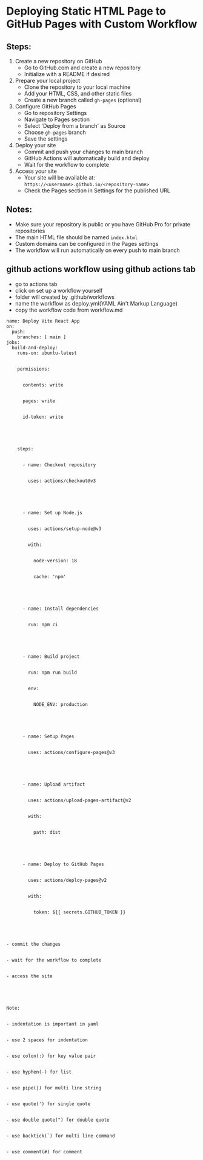 # Deploying Static HTML Page to GitHub Pages with Custom Workflow

## Steps:
1. Create a new repository on GitHub
   - Go to GitHub.com and create a new repository
   - Initialize with a README if desired
2. Prepare your local project
   - Clone the repository to your local machine
   - Add your HTML, CSS, and other static files
   - Create a new branch called `gh-pages` (optional)
3. Configure GitHub Pages
   - Go to repository Settings
   - Navigate to Pages section
   - Select 'Deploy from a branch' as Source
   - Choose `gh-pages` branch
   - Save the settings
4. Deploy your site
   - Commit and push your changes to main branch
   - GitHub Actions will automatically build and deploy
   - Wait for the workflow to complete
5. Access your site
   - Your site will be available at: `https://<username>.github.io/<repository-name>`
   - Check the Pages section in Settings for the published URL
## Notes:
- Make sure your repository is public or you have GitHub Pro for private repositories
- The main HTML file should be named `index.html`
- Custom domains can be configured in the Pages settings
- The workflow will run automatically on every push to main branch

## github actions workflow using github actions tab
- go to actions tab 
- click on set up a workflow yourself 
- folder will created by .github/workflows
- name the workflow as deploy.yml(YAML Ain't Markup Language)
- copy the workflow code from workflow.md
```
name: Deploy Vite React App
on:
  push:
    branches: [ main ]
jobs:
  build-and-deploy:
    runs-on: ubuntu-latest


    permissions:


      contents: write


      pages: write


      id-token: write





    steps:


      - name: Checkout repository


        uses: actions/checkout@v3





      - name: Set up Node.js


        uses: actions/setup-node@v3


        with:


          node-version: 18


          cache: 'npm'





      - name: Install dependencies


        run: npm ci





      - name: Build project


        run: npm run build


        env:


          NODE_ENV: production





      - name: Setup Pages


        uses: actions/configure-pages@v3





      - name: Upload artifact


        uses: actions/upload-pages-artifact@v2


        with:


          path: dist





      - name: Deploy to GitHub Pages


        uses: actions/deploy-pages@v2


        with:


          token: ${{ secrets.GITHUB_TOKEN }}





- commit the changes


- wait for the workflow to complete


- access the site





Note: 


- indentation is important in yaml


- use 2 spaces for indentation


- use colon(:) for key value pair


- use hyphen(-) for list


- use pipe(|) for multi line string


- use quote(') for single quote


- use double quote(") for double quote


- use backtick(`) for multi line command


- use comment(#) for comment

